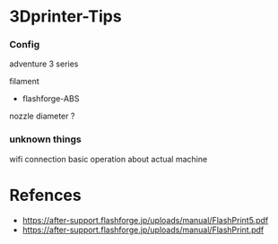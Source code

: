 # 3Dprinter-Tips
### Config
adventure 3 series

filament 
* flashforge-ABS

nozzle diameter
?

### unknown things
wifi connection
basic operation about actual machine

# Refences
* https://after-support.flashforge.jp/uploads/manual/FlashPrint5.pdf
* https://after-support.flashforge.jp/uploads/manual/FlashPrint.pdf
